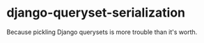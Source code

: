 django-queryset-serialization
=============================

Because pickling Django querysets is more trouble than it's worth.